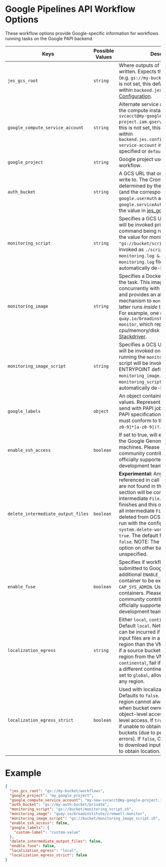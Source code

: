 # Google Pipelines API Workflow Options

These workflow options provide Google-specific information for workflows running tasks on the Google PAPI backend.

<!-- Pasted into then regenerated at https://www.tablesgenerator.com/markdown_tables -->

| Keys                               | Possible Values | Description                                                                                                                                                                                                                                                                                                                                                                                                                                                                                                   |
|------------------------------------|-----------------|---------------------------------------------------------------------------------------------------------------------------------------------------------------------------------------------------------------------------------------------------------------------------------------------------------------------------------------------------------------------------------------------------------------------------------------------------------------------------------------------------------------|
| `jes_gcs_root`                     | `string`        | Where outputs of the workflow will be written.  Expects this to be a GCS URL (e.g. `gs://my-bucket/workflows`).  If this is not set, this defaults to the value within `backend.jes.config.root` in the [Configuration](../Configuring).                                                                                                                                                                                                                                                                      |
| `google_compute_service_account`   | `string`        | Alternate service account to use on the compute instance (e.g. `my-new-svcacct@my-google-project.iam.gserviceaccount.com`).  If this is not set, this defaults to the value within `backend.jes.config.genomics.compute-service-account` in the [Configuration](../Configuring) if specified or `default` otherwise.                                                                                                                                                                                          |
| `google_project`                   | `string`        | Google project used to execute this workflow.                                                                                                                                                                                                                                                                                                                                                                                                                                                                 |
| `auth_bucket`                      | `string`        | A GCS URL that only Cromwell can write to.  The Cromwell account is determined by the `google.authScheme` (and the corresponding `google.userAuth` and `google.serviceAuth`). Defaults to the the value in [jes_gcs_root](#jes_gcs_root).                                                                                                                                                                                                                                                                     |
| `monitoring_script`                | `string`        | Specifies a GCS URL to a script that will be invoked prior to the user command being run.  For example, if the value for monitoring_script is `"gs://bucket/script.sh"`, it will be invoked as `./script.sh > monitoring.log &`.  The value `monitoring.log` file will be automatically de-localized.                                                                                                                                                                                                         |
| `monitoring_image`                 | `string`        | Specifies a Docker image to monitor the task. This image will run concurrently with the task container, and provides an alternative mechanism to `monitoring_script` (the latter runs *inside* the task container). For example, one can use `quay.io/broadinstitute/cromwell-monitor`, which reports cpu/memory/disk utilization metrics to [Stackdriver](https://cloud.google.com/monitoring/).                                                                                                             |
| `monitoring_image_script`          | `string`        | Specifies a GCS URL to a script that will be invoked on the container running the `monitoring_image`.  This script will be invoked instead of the ENTRYPOINT defined in the `monitoring_image`.  Unlike the `monitoring_script` no files are automatically de-localized.                                                                                                                                                                                                                                      |
| `google_labels`                    | `object`        | An object containing only string values. Represent custom labels to send with PAPI job requests. Per the PAPI specification, each key and value must conform to the regex `[a-z]([-a-z0-9]*[a-z0-9])?`.                                                                                                                                                                                                                                                                                                       |
| `enable_ssh_access`                | `boolean`       | If set to true, will enable SSH access to the Google Genomics worker machines. Please note that this is a community contribution and is not officially supported by the Cromwell development team.                                                                                                                                                                                                                                                                                                            |
| `delete_intermediate_output_files` | `boolean`       | **Experimental:** Any `File` variables referenced in call `output` sections that are not found in the workflow `output` section will be considered an intermediate `File`. When the workflow finishes and this option is set to `true`, all intermediate `File` objects will be deleted from GCS. Cromwell must be run with the configuration value `system.delete-workflow-files` set to `true`. The default for both values is `false`. NOTE: The behavior of this option on other backends is unspecified. |
| `enable_fuse`                      | `boolean`       | Specifies if workflow tasks should be submitted to Google Pipelines with an additional `ENABLE_FUSE` flag. It causes container to be executed with `CAP_SYS_ADMIN`. Use it only for trusted containers. Please note that this is a community contribution and is not officially supported by the Cromwell development team.                                                                                                                                                                                   |
| `localization_egress`              | `string`        | Either `local`, `continental` , or `global`. Default `local`. Network egress charges can be incurred if the source bucket of input files are in a different cloud region than the VM. If set to `local`, fail if a source bucket is in a different region from the VM. If set to `continental`, fail if a source bucket is in a different continent from the VM. If set to `global`, allow localization from any region.                                                                                      |
| `localization_egress_strict`       | `boolean`       | Used with localization_egress above. Defaults to `false`. The source bucket region cannot always be determined when bucket owners provide only object-level access and not bucket-level access. If `true`, Cromwell will fail if unable to obtain location of input buckets (due to permissions or other errors). If `false`, Cromwell will proceed to download input files even if unable to obtain location.                                                                                                |

<!-- Pasted into then regenerated at https://www.tablesgenerator.com/markdown_tables -->

# Example
```json
{
  "jes_gcs_root": "gs://my-bucket/workflows",
  "google_project": "my_google_project",
  "google_compute_service_account": "my-new-svcacct@my-google-project.iam.gserviceaccount.com",
  "auth_bucket": "gs://my-auth-bucket/private",
  "monitoring_script": "gs://bucket/monitoring_script.sh",
  "monitoring_image": "quay.io/broadinstitute/cromwell-monitor",
  "monitoring_image_script": "gs://bucket/monitoring_image_script.sh",
  "enable_ssh_access": false,
  "google_labels": {
    "custom-label": "custom-value"
  },
  "delete_intermediate_output_files": false,
  "enable_fuse": false,
  "localization_egress": "local",
  "localization_egress_strict": false
}
```
